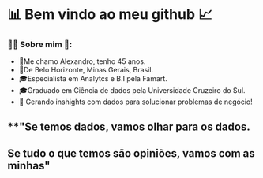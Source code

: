 # 📊 Bem vindo ao meu github 📈


### 👨‍🚀 Sobre mim 🚀:

* 👋Me chamo Alexandro, tenho 45 anos.
* 📌De Belo Horizonte, Minas Gerais, Brasil.
* 🎓Especialista em Analytcs e B.I pela Famart.
* 🎓Graduado em Ciência de dados pela Universidade Cruzeiro do Sul.
* 💬 Gerando inshights com dados para solucionar problemas de negócio! 

## **"Se temos dados, vamos olhar para os dados. 
## **Se tudo o que temos são opiniões, vamos com as minhas"**

